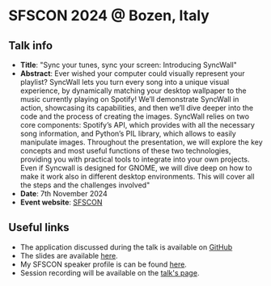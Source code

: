 # SFSCON 2024 @ Bozen, Italy

## Talk info

- **Title**: "Sync your tunes, sync your screen: Introducing SyncWall"
- **Abstract**: Ever wished your computer could visually represent your playlist? SyncWall lets you turn every song into a unique visual experience, by dynamically matching your desktop wallpaper to the music currently playing on Spotify! We’ll demonstrate SyncWall in action, showcasing its capabilities, and then we’ll dive deeper into the code and the process of creating the images. SyncWall relies on two core components: Spotify’s API, which provides with all the necessary song information, and Python’s PIL library, which allows to easily manipulate images. Throughout the presentation, we will explore the key concepts and most useful functions of these two technologies, providing you with practical tools to integrate into your own projects. Even if Syncwall is designed for GNOME, we will dive deep on how to make it work also in different desktop environments. This will cover all the steps and the challenges involved"
- **Date**: 7th November 2024
- **Event website**: [SFSCON](https://www.sfscon.it/)

## Useful links

- The application discussed during the talk is available on [GitHub](https://github.com/genricoloni/SpotifySyncWall)
- The slides are available [here](SFSCON-slides.pdf).
- My SFSCON speaker profile is can be found [here](https://www.sfscon.it/speakers/giovanni-enrico-loni/).
- Session recording will be available on the [talk's page](https://www.sfscon.it/talks/sync-your-tunes-sync-your-screen-introducing-syncwall/).
